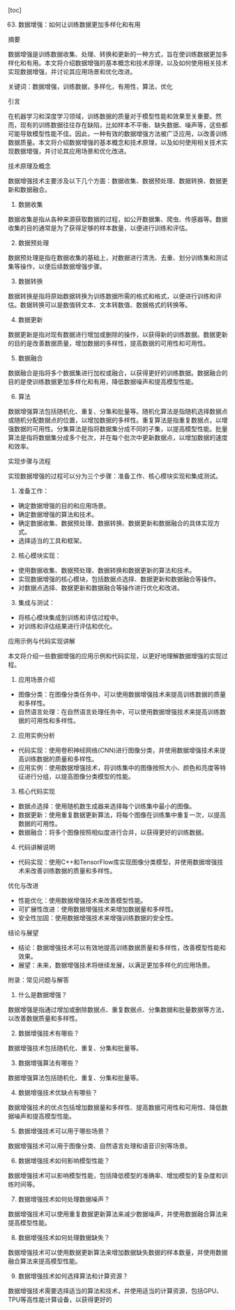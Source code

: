 
[toc]                    
                
                
63. 数据增强：如何让训练数据更加多样化和有用

摘要

数据增强是训练数据收集、处理、转换和更新的一种方式，旨在使训练数据更加多样化和有用。本文将介绍数据增强的基本概念和技术原理，以及如何使用相关技术实现数据增强，并讨论其应用场景和优化改进。

关键词：数据增强，训练数据，多样化，有用性，算法，优化

引言

在机器学习和深度学习领域，训练数据的质量对于模型性能和效果至关重要。然而，现有的训练数据往往存在缺陷，比如样本不平衡、缺失数据、噪声等，这些都可能导致模型性能不佳。因此，一种有效的数据增强方法被广泛应用，以改善训练数据质量。本文将介绍数据增强的基本概念和技术原理，以及如何使用相关技术实现数据增强，并讨论其应用场景和优化改进。

技术原理及概念

数据增强技术主要涉及以下几个方面：数据收集、数据预处理、数据转换、数据更新和数据融合。

1. 数据收集

数据收集是指从各种来源获取数据的过程，如公开数据集、爬虫、传感器等。数据收集的目的通常是为了获得足够的样本数量，以便进行训练和评估。

2. 数据预处理

数据预处理是指在数据收集的基础上，对数据进行清洗、去重、划分训练集和测试集等操作，以便后续数据增强步骤。

3. 数据转换

数据转换是指将原始数据转换为训练数据所需的格式和格式，以便进行训练和评估。数据转换可以是数值转文本、文本转数值、数据格式的转换等。

4. 数据更新

数据更新是指对现有数据进行增加或删除的操作，以获得新的训练数据。数据更新的目的是改善数据质量，增加数据的多样性，提高数据的可用性和可用性。

5. 数据融合

数据融合是指将多个数据集进行加权或融合，以获得更好的训练数据。数据融合的目的是使训练数据更加多样化和有用，降低数据噪声和提高模型性能。

6. 算法

数据增强算法包括随机化、重复、分集和批量等。随机化算法是指随机选择数据点或随机分配数据点的位置，以增加数据的多样性。重复算法是指重复数据点，以增强数据的可用性。分集算法是指将数据集分成不同的子集，以提高模型性能。批量算法是指将数据集分成多个批次，并在每个批次中更新数据点，以增加数据的速度和效率。

实现步骤与流程

实现数据增强的过程可以分为三个步骤：准备工作、核心模块实现和集成测试。

1. 准备工作：

- 确定数据增强的目的和应用场景。
- 确定数据增强的算法和技术。
- 确定数据收集、数据预处理、数据转换、数据更新和数据融合的具体实现方式。
- 选择适当的工具和框架。

2. 核心模块实现：

- 使用数据收集、数据预处理、数据转换和数据更新的算法和技术。
- 实现数据增强的核心模块，包括数据点选择、数据更新和数据融合等操作。
- 对数据点选择、数据更新和数据融合等操作进行优化和改进。

3. 集成与测试：

- 将核心模块集成到训练和评估过程中。
- 对训练和评估结果进行评估和优化。

应用示例与代码实现讲解

本文将介绍一些数据增强的应用示例和代码实现，以更好地理解数据增强的实现过程。

1. 应用场景介绍

- 图像分类：在图像分类任务中，可以使用数据增强技术来提高训练数据的质量和多样性。
- 自然语言处理：在自然语言处理任务中，可以使用数据增强技术来提高训练数据的可用性和多样性。

2. 应用实例分析

- 代码实现：使用卷积神经网络(CNN)进行图像分类，并使用数据增强技术来提高训练数据的质量和多样性。
- 应用实例：使用数据增强技术，将训练集中的图像按照大小、颜色和亮度等特征进行分组，以提高图像分类模型的性能。

3. 核心代码实现

- 数据点选择：使用随机数生成器来选择每个训练集中最小的图像。
- 数据更新：使用重复数据更新算法，将每个图像在训练集中重复一次，以提高数据的可用性。
- 数据融合：将多个图像按照相似度进行合并，以获得更好的训练数据。

4. 代码讲解说明

- 代码实现：使用C++和TensorFlow库实现图像分类模型，并使用数据增强技术来改善训练数据的质量和多样性。

优化与改进

- 性能优化：使用数据增强技术来改善模型性能。
- 可扩展性改进：使用数据增强技术来增加数据量和多样性。
- 安全性加固：使用数据增强技术来增强训练数据的安全性。

结论与展望

- 结论：数据增强技术可以有效地提高训练数据质量和多样性，改善模型性能和效果。
- 展望：未来，数据增强技术将继续发展，以满足更加多样化的应用场景。

附录：常见问题与解答

1. 什么是数据增强？

数据增强是指通过增加或删除数据点、重复数据点、分集数据和批量数据等方法，以改善数据质量和多样性。

2. 数据增强技术有哪些？

数据增强技术包括随机化、重复、分集和批量等。

3. 数据增强算法有哪些？

数据增强算法包括随机化、重复、分集和批量等。

4. 数据增强技术优缺点有哪些？

数据增强技术的优点包括增加数据量和多样性、提高数据可用性和可用性、降低数据噪声和提高模型性能。

5. 数据增强技术可以用于哪些场景？

数据增强技术可以用于图像分类、自然语言处理和语音识别等场景。

6. 数据增强技术如何影响模型性能？

数据增强技术可以影响模型性能，包括降低模型的准确率、增加模型的复杂度和训练时间等。

7. 数据增强技术如何处理数据噪声？

数据增强技术可以使用重复数据更新算法来减少数据噪声，并使用数据融合算法来提高模型性能。

8. 数据增强技术如何处理数据缺失？

数据增强技术可以使用数据更新算法来增加数据缺失数据的样本数量，并使用数据融合算法来提高模型性能。

9. 数据增强技术如何选择算法和计算资源？

数据增强技术需要选择适当的算法和技术，并使用适当的计算资源，包括GPU、TPU等高性能计算设备，以获得更好的

